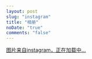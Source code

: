 ```yaml
---
layout: post
slug: "instagram"
title: "相册"
noDate: "true"
comments: "false"
---
```

<script src="http://ajax.googleapis.com/ajax/libs/jquery/1.9.1/jquery.min.js"></script>
<div class="instagram" data-client-id="e1e92f0343094970a241208ec2b8a268" data-user-id="2208066691">
<a href="http://instagram.com/521world" target="_blank" class="open-ins">图片来自instagram，正在加载中…</a>
</div>
<script src="/js/jquery.lazyload.js"></script>
<script src="/js/instagram.js"></script>